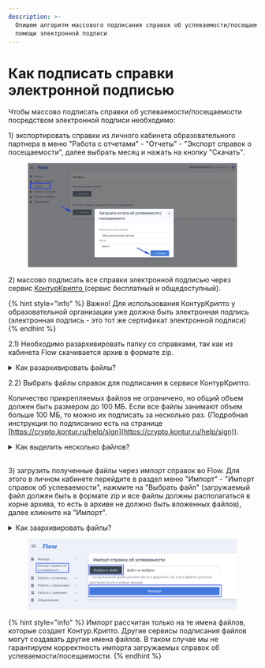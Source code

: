 ```yaml
---
description: >-
  Опишем алгоритм массового подписания справок об успеваемости/посещаемости при
  помощи электронной подписи
---
```


# Как подписать справки электронной подписью

Чтобы массово подписать справки об успеваемости/посещаемости посредством электронной подписи необходимо:

1\) экспортировать справки из личного кабинета образовательного партнера в меню "Работа с отчетами" - "Отчеты" - "Экспорт справок о посещаемости", далее выбрать месяц и нажать на кнопку "Скачать".

<figure><img src="../.gitbook/assets/image (103).png" alt=""><figcaption></figcaption></figure>

2\) массово подписать все справки электронной подписью через сервис [КонтурКрипто ](https://crypto.kontur.ru/)(сервис бесплатный и общедоступный).&#x20;

{% hint style="info" %}
Важно! Для использования КонтурКрипто у образовательной организации уже должна быть электронная подпись (электронная подпись - это тот же сертификат электронной подписи)
{% endhint %}

2.1) Необходимо разархивировать папку со справками, так как из кабинета Flow скачивается архив  в формате zip.

<details>

<summary>Как разархивировать файлы?</summary>

**Windows**

ZIP-архивы это обычные файлы с расширением «.zip». Кликните правой кнопкой по файлу и выбрать в меню «Извлечь всё…»

![](<../.gitbook/assets/извлечь все.jpeg>)

При этом появится диалоговое окно, где нужно будет указать путь распаковки файлов, или оставить его по умолчанию (текущая папка). Если оставить включённой галочку «Показать извлечённые файлы», то по окончании процедуры разархивирования откроется ещё одно окно проводника с открытой новой папкой. А можно вообще не распаковывать файлы, а зайти в архив как в обычную папку и открыть нужный файл оттуда.

**Mac OS**

Чтобы извлечь файлы из архива формата ZIP, просто найдите его в Finder и нажмите на него дважды. Mac тут же запустит встроенное приложение для работы с архивами, которое извлечёт все данные в эту же папку.

![](<../.gitbook/assets/image (42).png>)\


</details>

2.2) Выбрать файлы справок для подписания в сервисе КонтурКрипто.

Количество прикрепляемых файлов не ограничено, но общий объем должен быть размером до 100 МБ. Если все файлы занимают объем больше 100 МБ, то можно их подписать за несколько раз. (Подробная инструкция по подписанию есть на странице [https://crypto.kontur.ru/help/sign](https://crypto.kontur.ru/help/sign)).

<details>

<summary>Как выделить несколько файлов?</summary>

Чтобы выбрать сразу несколько файлов для подписания, при выборе файла зажмите клавишу Ctrl и нажмите на необходимые документы.&#x20;

Также можно выделить первый файл мышкой, зажать SHIFT и выделить последний файл. Таким образом выделятся все файлы, которые находятся между ними. \
\
Чтобы выделить несколько файлов, которые идут подряд, с помощью клавиатуры выполните следующие действия:

1. Откройте папку;
2. Найдите первый файл и выделите его с помощью стрелок;
3. Зажмите SHIFT;
4. Не отпуская SHIFT перемещайтесь к последнему файлу;
5. Когда все нужные файлы будут выделены, отпустите клавишу SHIFT.

</details>

\
3\) загрузить полученные файлы через импорт справок во Flow. Для этого в личном кабинете перейдите в раздел меню "Импорт" - "Импорт справок об успеваемости", нажмите на "Выбрать файл" (загружаемый файл должен быть в формате zip и все файлы должны располагаться в корне архива, то есть в архиве не должно быть вложенных файлов), далее кликните на "Импорт".

<details>

<summary>Как заархивировать файлы?</summary>

**Windows**

Найдите папку, которую надо запаковать. Нажмите и удерживайте (или щелкните правой кнопкой мыши) папку, выберите Отправить, а затем выберите Сжатая ZIP-папка. Новая ZIP-папка с таким же именем будет создана в том же расположении.



**Mac OS**

Шаг 1. Откройте Finder.

Шаг 2. Выделите один или несколько файлов, которые необходимо добавить в архив.

Шаг 3. Активируйте контекстное меню для работы с файлами.

Шаг 4. Выберите возможность «Сжать» ли «Сжать объекты».

После этого в этой же папке Finder появился новый архив. Его можно будет использовать любым удобным образом: отправить через интернет, оставить в хранилище, перенести на внешний накопитель.

</details>

<figure><img src="../.gitbook/assets/image (32).png" alt=""><figcaption></figcaption></figure>

{% hint style="info" %}
Импорт рассчитан только на те имена файлов, которые создает Контур.Крипто. Другие сервисы подписания файлов могут создавать другие имена файлов. В таком случае мы не гарантируем корректность импорта загружаемых справок об успеваемости/посещаемости.
{% endhint %}
